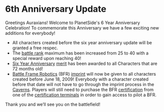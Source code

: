 # 6th Anniversary Update

Greetings Auraxians! Welcome to PlanetSide's 6 Year Anniversary Celebration! To
commemorate this Anniversary we have a few exciting new additions for everybody!

- All characters created before the six year anniversary update will be granted
  a free respec.
- The [battle rank](../terminology/Battle_Rank.md) maximum has been increased
  from 25 to 40 with a special reward upon reaching 40!
- [Six Year Anniversary](../merits/Term_of_Service.md)
  [merit](../merits/index.md) has been awarded to all Characters
  that are 72 months old!
- [Battle Frame Robotics](../vehicles/BattleFrame_Robotics.md) (BFR)
  [imprint](../terminology/BFR_Imprint.md) will now be given to all characters
  created before June 18, 2009! Everybody with a character created before that
  date will not have to go through the imprint process in the
  [Caverns](../locations/Caverns.md). Players will still need to purchase the
  BFR [certification](../certifications/Certification.md) from one of the
  [certification terminals](../items/Certification_Terminal.md) in order to gain
  access to pilot a BFR.

Thank you and we’ll see you on the battlefield!

